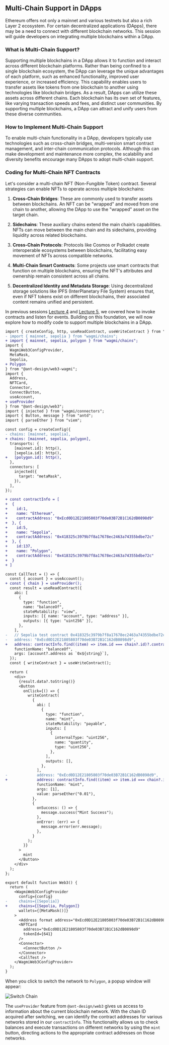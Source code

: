 ## Multi-Chain Support in DApps

Ethereum offers not only a mainnet and various testnets but also a rich Layer 2 ecosystem. For certain decentralized applications (DApps), there may be a need to connect with different blockchain networks. This session will guide developers on integrating multiple blockchains within a DApp.

### What is Multi-Chain Support?

Supporting multiple blockchains in a DApp allows it to function and interact across different blockchain platforms. Rather than being confined to a single blockchain ecosystem, the DApp can leverage the unique advantages of each platform, such as enhanced functionality, improved user experience, or increased efficiency. This capability enables users to transfer assets like tokens from one blockchain to another using technologies like blockchain bridges. As a result, DApps can utilize these assets across different chains. Each blockchain has its own set of features, like varying transaction speeds and fees, and distinct user communities. By supporting multiple blockchains, a DApp can attract and unify users from these diverse communities.

### How to Implement Multi-Chain Support

To enable multi-chain functionality in a DApp, developers typically use technologies such as cross-chain bridges, multi-version smart contract management, and inter-chain communication protocols. Although this can make development and maintenance more complex, the scalability and diversity benefits encourage many DApps to adopt multi-chain support.

### Coding for Multi-Chain NFT Contracts

Let's consider a multi-chain NFT (Non-Fungible Token) contract. Several strategies can enable NFTs to operate across multiple blockchains:

1. **Cross-Chain Bridges**: These are commonly used to transfer assets between blockchains. An NFT can be "wrapped" and moved from one chain to another, allowing the DApp to use the "wrapped" asset on the target chain.

2. **Sidechains**: These auxiliary chains extend the main chain’s capabilities. NFTs can move between the main chain and its sidechains, providing liquidity across related blockchains.

3. **Cross-Chain Protocols**: Protocols like Cosmos or Polkadot create interoperable ecosystems between blockchains, facilitating easy movement of NFTs across compatible networks.

4. **Multi-Chain Smart Contracts**: Some projects use smart contracts that function on multiple blockchains, ensuring the NFT's attributes and ownership remain consistent across all chains.

5. **Decentralized Identity and Metadata Storage**: Using decentralized storage solutions like IPFS (InterPlanetary File System) ensures that, even if NFT tokens exist on different blockchains, their associated content remains unified and persistent.

In previous sessions [Lecture 4](./04_CallContract/readme.md) and [Lecture 5](./05_Events/readme.md), we covered how to invoke contracts and listen for events. Building on this foundation, we will now explore how to modify code to support multiple blockchains in a DApp.

```diff
import { createConfig, http, useReadContract, useWriteContract } from "wagmi";
- import { mainnet, sepolia } from "wagmi/chains";
+ import { mainnet, sepolia, polygon } from "wagmi/chains";
import {
  WagmiWeb3ConfigProvider,
  MetaMask,
  Sepolia,
+ Polygon
} from "@ant-design/web3-wagmi";
import {
  Address,
  NFTCard,
  Connector,
  ConnectButton,
  useAccount,
+ useProvider
} from "@ant-design/web3";
import { injected } from "wagmi/connectors";
import { Button, message } from "antd";
import { parseEther } from "viem";

const config = createConfig({
- chains: [mainnet, sepolia],
+ chains: [mainnet, sepolia, polygon],
  transports: {
    [mainnet.id]: http(),
    [sepolia.id]: http(),
+   [polygon.id]: http(),
  },
  connectors: [
    injected({
      target: "metaMask",
    }),
  ],
});

+ const contractInfo = [
+  {
+    id:1,
+    name: "Ethereum",
+    contractAddress: "0xEcd0D12E21805803f70de03B72B1C162dB0898d9"
+  }, {
+    id:5,
+    name: "Sepolia",
+    contractAddress: "0x418325c3979b7f8a17678ec2463a74355bdbe72c"
+  }, {
+    id:137,
+    name: "Polygon",
+    contractAddress: "0x418325c3979b7f8a17678ec2463a74355bdbe72c"
+  }
+ ]

const CallTest = () => {
  const { account } = useAccount();
+ const { chain } = useProvider();
  const result = useReadContract({
    abi: [
      {
        type: "function",
        name: "balanceOf",
        stateMutability: "view",
        inputs: [{ name: "account", type: "address" }],
        outputs: [{ type: "uint256" }],
      },
    ],
-   // Sepolia test contract 0x418325c3979b7f8a17678ec2463a74355bdbe72c
-   address: "0xEcd0D12E21805803f70de03B72B1C162dB0898d9",
+   address: contractInfo.find((item) => item.id === chain?.id)?.contractAddress as `0x${string}`,
    functionName: "balanceOf",
    args: [account?.address as `0x${string}`],
  });
  const { writeContract } = useWriteContract();

  return (
    <div>
      {result.data?.toString()}
      <Button
        onClick={() => {
          writeContract(
            {
              abi: [
                {
                  type: "function",
                  name: "mint",
                  stateMutability: "payable",
                  inputs: [
                    {
                      internalType: "uint256",
                      name: "quantity",
                      type: "uint256",
                    },
                  ],
                  outputs: [],
                },
              ],
-             address: "0xEcd0D12E21805803f70de03B72B1C162dB0898d9",
+             address: contractInfo.find((item) => item.id === chain?.id)?.contractAddress as `0x${string}`,
              functionName: "mint",
              args: [1],
              value: parseEther("0.01"),
            },
            {
              onSuccess: () => {
                message.success("Mint Success");
              },
              onError: (err) => {
                message.error(err.message);
              },
            }
          );
        }}
      >
        mint
      </Button>
    </div>
  );
};

export default function Web3() {
  return (
    <WagmiWeb3ConfigProvider
      config={config}
-     chains={[Sepolia]}
+     chains={[Sepolia, Polygon]}
      wallets={[MetaMask()]}
    >
      <Address format address="0xEcd0D12E21805803f70de03B72B1C162dB0898d9" />
      <NFTCard
        address="0xEcd0D12E21805803f70de03B72B1C162dB0898d9"
        tokenId={641}
      />
      <Connector>
        <ConnectButton />
      </Connector>
      <CallTest />
    </WagmiWeb3ConfigProvider>
  );
}
```
When you click to switch the network to `Polygon`, a popup window will appear:

![Switch Chain](./img/image.png)

The `useProvider` feature from `@ant-design/web3` gives us access to information about the current blockchain network. With the chain ID acquired after switching, we can identify the contract addresses for various networks stored in our `contractInfo`. This functionality allows us to check balances and execute transactions on different networks by using the `mint` button, directing actions to the appropriate contract addresses on those networks.
